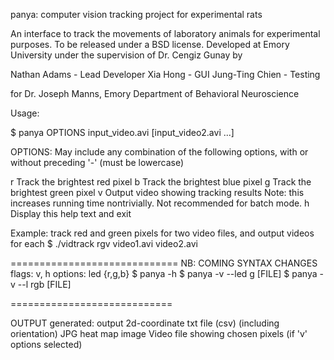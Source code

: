 panya: computer vision tracking project for experimental rats

An interface to track the movements of laboratory animals for experimental purposes.
To be released under a BSD license.
Developed at Emory University under the supervision of Dr. Cengiz Gunay by

Nathan Adams    - Lead Developer
Xia Hong        - GUI
Jung-Ting Chien - Testing

for Dr. Joseph Manns, Emory Department of Behavioral Neuroscience


Usage:

$ panya OPTIONS input_video.avi [input_video2.avi ...]

OPTIONS:
May include any combination of the following options, with or without preceding '-' (must be lowercase)

r	Track the brightest red pixel
b	Track the brightest blue pixel
g	Track the brightest green pixel
v	Output video showing tracking results
		Note: this increases running time nontrivially.
		Not recommended for batch mode.
h	Display this help text and exit

Example: track red and green pixels for two video files,
	and output videos for each
$ ./vidtrack rgv video1.avi video2.avi

=============================
NB: COMING SYNTAX CHANGES
flags: v, h
options: led {r,g,b}
$ panya -h
$ panya -v --led g [FILE]
$ panya -v --l rgb [FILE]

============================

OUTPUT generated:
output 2d-coordinate txt file (csv) (including orientation)
JPG heat map image
Video file showing chosen pixels (if 'v' options selected)

